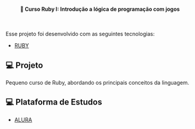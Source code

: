 
<h4 align="center">
  🚀 Curso Ruby I: Introdução a lógica de programação com jogos
</h4>
<br>

Esse projeto foi desenvolvido com as seguintes tecnologias:

- [RUBY](https://www.ruby-lang.org/pt/)



## 💻 Projeto

Pequeno curso de Ruby, abordando os principais conceitos da linguagem. 

## 💻 Plataforma de Estudos

- [ALURA](https://www.alura.com.br)


